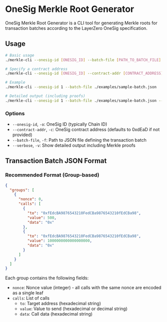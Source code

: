 # OneSig Merkle Root Generator

OneSig Merkle Root Generator is a CLI tool for generating Merkle roots for transaction batches according to the LayerZero OneSig specification.

## Usage

```bash
# Basic usage
./merkle-cli --onesig-id [ONESIG_ID] --batch-file [PATH_TO_BATCH_FILE]

# Specify a contract address
./merkle-cli --onesig-id [ONESIG_ID] --contract-addr [CONTRACT_ADDRESS] --batch-file [PATH_TO_BATCH_FILE]

# Example
./merkle-cli --onesig-id 1 --batch-file ./examples/sample-batch.json

# Detailed output (including proofs)
./merkle-cli --onesig-id 1 --batch-file ./examples/sample-batch.json --verbose
```

### Options

- `--onesig-id`, `-o`: OneSig ID (typically Chain ID)
- `--contract-addr`, `-c`: OneSig contract address (defaults to 0xdEaD if not provided)
- `--batch-file`, `-f`: Path to JSON file defining the transaction batch
- `--verbose`, `-v`: Show detailed output including Merkle proofs

## Transaction Batch JSON Format

### Recommended Format (Group-based)

```json
{
  "groups": [
    {
      "nonce": 0,
      "calls": [
        {
          "to": "0xfEdcBA9876543210FedCBa9876543210fEdCBa98",
          "value": 500,
          "data": "0x"
        },
        {
          "to": "0xfEdcBA9876543210FedCBa9876543210fEdCBa98",
          "value": 1000000000000000000,
          "data": "0x"
        }
      ]
    }
  ]
}
```

Each group contains the following fields:
- `nonce`: Nonce value (integer) - all calls with the same nonce are encoded as a single leaf
- `calls`: List of calls
  - `to`: Target address (hexadecimal string)
  - `value`: Value to send (hexadecimal or decimal string)
  - `data`: Call data (hexadecimal string)


